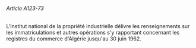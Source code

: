 ###### Article A123-73

L'Institut national de la propriété industrielle délivre les renseignements sur les immatriculations et autres opérations s'y rapportant concernant les registres du commerce d'Algérie jusqu'au 30 juin 1962.

